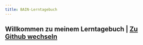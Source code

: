 ```yaml
---
title: BAIN-Lerntagebuch
---
```


## Willkommen zu meinem Lerntagebuch | [Zu Github wechseln](https://github.com/anna-grossenbacher/bain/)



